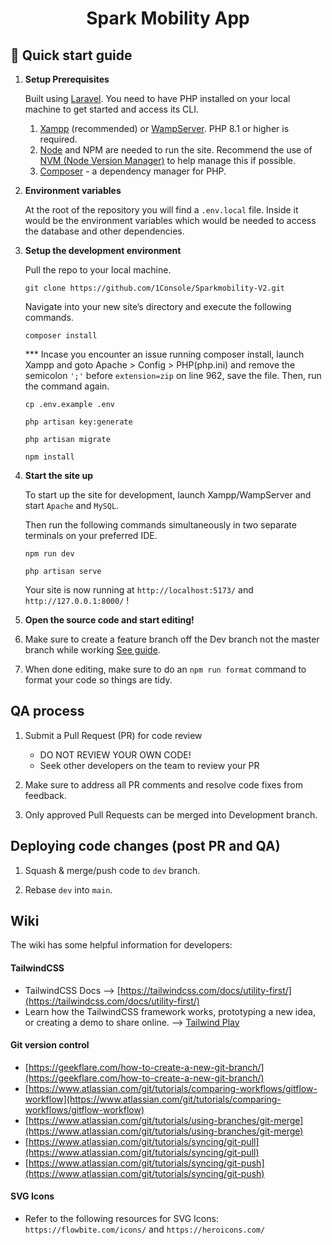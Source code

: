 <h1 align="center">
   Spark Mobility App
</h1>

## 🚀 Quick start guide

1.  **Setup Prerequisites**

    Built using [Laravel](https://laravel.com/). You need to have PHP installed on your local machine to get started and access its CLI.

    1. [Xampp](https://www.apachefriends.org/) (recommended) or [WampServer](https://www.wampserver.com/). PHP 8.1 or higher is required.
    2. [Node](https://nodejs.org/) and NPM are needed to run the site. Recommend the use of [NVM (Node Version Manager)](https://github.com/nvm-sh/nvm) to help manage this if possible.
    3. [Composer](https://getcomposer.org/) - a dependency manager for PHP.

2.  **Environment variables**

    At the root of the repository you will find a `.env.local` file. Inside it would be the environment variables which would be needed to access the database and other dependencies.

3.  **Setup the development environment**

    Pull the repo to your local machine.

    ```shell
    git clone https://github.com/1Console/Sparkmobility-V2.git
    ```

    Navigate into your new site’s directory and execute the following commands.

    ```shell
    composer install
    ```

    \*\*\* Incase you encounter an issue running composer install, launch Xampp and goto Apache > Config > PHP(php.ini) and remove the semicolon `';'` before `extension=zip` on line 962, save the file. Then, run the command again.

    ```shell
    cp .env.example .env
    ```

    ```shell
    php artisan key:generate
    ```

    ```shell
    php artisan migrate
    ```

    ```shell
    npm install
    ```

4.  **Start the site up**

    To start up the site for development, launch Xampp/WampServer and start `Apache` and `MySQL`.

    Then run the following commands simultaneously in two separate terminals on your preferred IDE.

    ```shell
    npm run dev
    ```

    ```shell
    php artisan serve
    ```

    Your site is now running at `http://localhost:5173/` and `http://127.0.0.1:8000/` !

5.  **Open the source code and start editing!**

6.  Make sure to create a feature branch off the Dev branch not the master branch while working [See guide](https://geekflare.com/how-to-create-a-new-git-branch/).

7. When done editing, make sure to do an `npm run format` command to format your code so things are tidy.

## QA process

1. Submit a Pull Request (PR) for code review

    - DO NOT REVIEW YOUR OWN CODE!
    - Seek other developers on the team to review your PR

2. Make sure to address all PR comments and resolve code fixes from feedback.

3. Only approved Pull Requests can be merged into Development branch.

## Deploying code changes (post PR and QA)

1. Squash & merge/push code to `dev` branch.

2. Rebase `dev` into `main`.

## Wiki

The wiki has some helpful information for developers:
#### TailwindCSS
-   TailwindCSS Docs --> [https://tailwindcss.com/docs/utility-first/](https://tailwindcss.com/docs/utility-first/)
-   Learn how the TailwindCSS framework works, prototyping a new idea, or creating a demo to share online. --> [Tailwind Play](https://play.tailwindcss.com/)

#### Git version control 
-   [https://geekflare.com/how-to-create-a-new-git-branch/](https://geekflare.com/how-to-create-a-new-git-branch/)
-   [https://www.atlassian.com/git/tutorials/comparing-workflows/gitflow-workflow](https://www.atlassian.com/git/tutorials/comparing-workflows/gitflow-workflow)
-   [https://www.atlassian.com/git/tutorials/using-branches/git-merge](https://www.atlassian.com/git/tutorials/using-branches/git-merge)
-   [https://www.atlassian.com/git/tutorials/syncing/git-pull](https://www.atlassian.com/git/tutorials/syncing/git-pull)
-   [https://www.atlassian.com/git/tutorials/syncing/git-push](https://www.atlassian.com/git/tutorials/syncing/git-push)


#### SVG Icons
- Refer to the following resources for SVG Icons: `https://flowbite.com/icons/` and `https://heroicons.com/`
